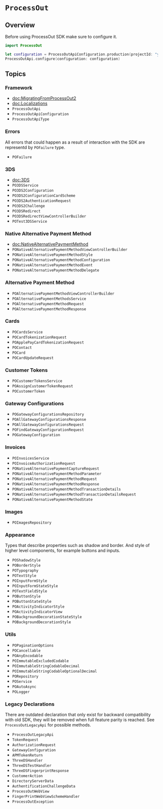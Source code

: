 # ``ProcessOut``

## Overview

Before using ProcessOut SDK make sure to configure it.

```swift
import ProcessOut

let configuration = ProcessOutApiConfiguration.production(projectId: "your_project_id")
ProcessOutApi.configure(configuration: configuration)
```

## Topics

### Framework

- <doc:MigratingFromProcessOut2>
- <doc:Localizations>
- ``ProcessOutApi``
- ``ProcessOutApiConfiguration``
- ``ProcessOutApiType``

### Errors

All errors that could happen as a result of interaction with the SDK are representd by ``POFailure`` type.

- ``POFailure``

### 3DS

- <doc:3DS>
- ``PO3DSService``
- ``PO3DS2Configuration``
- ``PO3DS2ConfigurationCardScheme``
- ``PO3DS2AuthenticationRequest``
- ``PO3DS2Challenge``
- ``PO3DSRedirect``
- ``PO3DSRedirectViewControllerBuilder``
- ``POTest3DSService``

### Native Alternative Payment Method

- <doc:NativeAlternativePaymentMethod>
- ``PONativeAlternativePaymentMethodViewControllerBuilder``
- ``PONativeAlternativePaymentMethodStyle``
- ``PONativeAlternativePaymentMethodConfiguration``
- ``PONativeAlternativePaymentMethodEvent``
- ``PONativeAlternativePaymentMethodDelegate``

### Alternative Payment Method

- ``POAlternativePaymentMethodViewControllerBuilder``
- ``POAlternativePaymentMethodsService``
- ``POAlternativePaymentMethodRequest``
- ``POAlternativePaymentMethodResponse``

### Cards

- ``POCardsService``
- ``POCardTokenizationRequest``
- ``POApplePayCardTokenizationRequest``
- ``POContact``
- ``POCard``
- ``POCardUpdateRequest``

### Customer Tokens

- ``POCustomerTokensService``
- ``POAssignCustomerTokenRequest``
- ``POCustomerToken``

### Gateway Configurations

- ``POGatewayConfigurationsRepository``
- ``POAllGatewayConfigurationsResponse``
- ``POAllGatewayConfigurationsRequest``
- ``POFindGatewayConfigurationRequest``
- ``POGatewayConfiguration``

### Invoices

- ``POInvoicesService``
- ``POInvoiceAuthorizationRequest``
- ``PONativeAlternativePaymentCaptureRequest``
- ``PONativeAlternativePaymentMethodParameter``
- ``PONativeAlternativePaymentMethodRequest``
- ``PONativeAlternativePaymentMethodResponse``
- ``PONativeAlternativePaymentMethodTransactionDetails``
- ``PONativeAlternativePaymentMethodTransactionDetailsRequest``
- ``PONativeAlternativePaymentMethodState``

### Images

- ``POImagesRepository``

### Appearance

Types that describe properties such as shadow and border. And style of higher level components, for example buttons and inputs.

- ``POShadowStyle``
- ``POBorderStyle``
- ``POTypography``
- ``POTextStyle``
- ``POInputFormStyle``
- ``POInputFormStateStyle``
- ``POTextFieldStyle``
- ``POButtonStyle``
- ``POButtonStateStyle``
- ``POActivityIndicatorStyle``
- ``POActivityIndicatorView``
- ``POBackgroundDecorationStateStyle``
- ``POBackgroundDecorationStyle``

### Utils

- ``POPaginationOptions``
- ``POCancellable``
- ``POAnyEncodable``
- ``POImmutableExcludedCodable``
- ``POImmutableStringCodableDecimal``
- ``POImmutableStringCodableOptionalDecimal``
- ``PORepository``
- ``POService``
- ``POAutoAsync``
- ``POLogger``

### Legacy Declarations

There are outdated declaration that only exist for backward compatibility with old SDK, they will be removed when
full feature parity is reached. See ``ProcessOutLegacyApi`` for possible methods.

- ``ProcessOutLegacyApi``
- ``TokenRequest``
- ``AuthorizationRequest``
- ``GatewayConfiguration``
- ``APMTokenReturn``
- ``ThreeDSHandler``
- ``ThreeDSTestHandler``
- ``ThreeDSFingerprintResponse``
- ``CustomerAction``
- ``DirectoryServerData``
- ``AuthentificationChallengeData``
- ``ProcessOutWebView``
- ``FingerPrintWebViewSchemeHandler``
- ``ProcessOutException``
